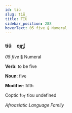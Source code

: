 ```yaml
---
id: tiü
slug: tiü
title: TİÜ
sidebar_position: 288
hoverText: 05 five § Numeral
---
```


### tiü&emsp;<span kind="abugida">cɟɽʄ</span>

*05 five* **§** Numeral

**Verb**: to be five

**Noun**: five

**Modifier**: fifth

Coptic ϯⲟⲩ tiou undefined

*Afroasiatic Language Family*